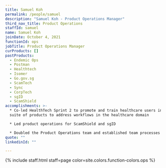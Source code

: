 ```yaml
---
title: Samuel Koh
permalink: /people/samuel
description: "Samuel Koh - Product Operations Manager"
third_nav_title: Product Operations
staffId: samuel
name: Samuel Koh
joinDate: October 4, 2021
functionId: ops
jobTitle: Product Operations Manager
curProducts: []
pastProducts:
  - Endemic Ops
  - Postman
  - Healthtech
  - Isomer
  - Go.gov.sg
  - ScamTech
  - Sync
  - CorpTech
  - sgID
  - ScamShield
accomplishments: >-
  * Co-led HealthTech Sprint 2 to promote and train healthcare users in OGP's
  suite of products to address workflows in the healthcare domain

  * Led product operations for ScamShield and sgID

  * Doubled the Product Operations team and established team processes for updates, sharings, and learning coordination
quote: ""
linkedinId: ""

---
```


{% include staff.html staff=page color=site.colors.function-colors.ops %}
